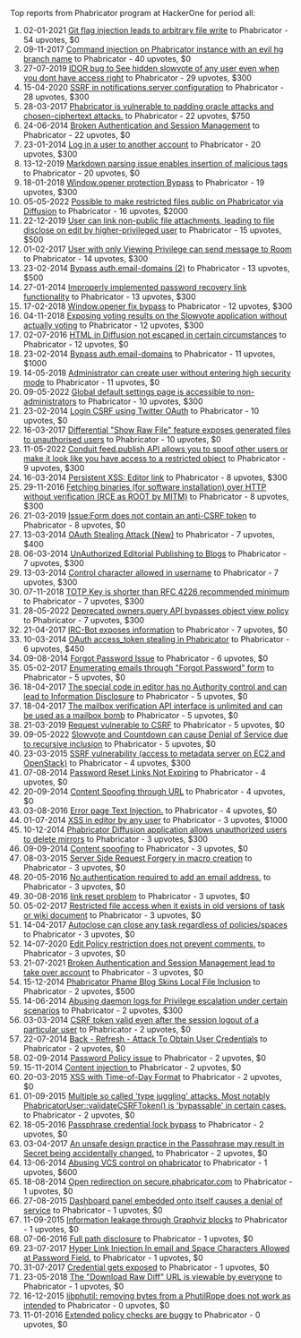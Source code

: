 Top reports from Phabricator program at HackerOne for period all:

1. 02-01-2021 [Git flag injection leads to arbitrary file write](https://hackerone.com/reports/1070247) to Phabricator - 54 upvotes, $0
2. 09-11-2017 [Command injection on Phabricator instance with an evil hg branch name](https://hackerone.com/reports/288704) to Phabricator - 40 upvotes, $0
3. 27-07-2019 [IDOR bug to See hidden slowvote of any user even when you dont have access right](https://hackerone.com/reports/661978) to Phabricator - 29 upvotes, $300
4. 15-04-2020 [SSRF in notifications.server configuration](https://hackerone.com/reports/850114) to Phabricator - 28 upvotes, $300
5. 28-03-2017 [Phabricator is vulnerable to padding oracle attacks and chosen-ciphertext attacks.](https://hackerone.com/reports/216746) to Phabricator - 22 upvotes, $750
6. 24-06-2014 [Broken Authentication and Session Management](https://hackerone.com/reports/17474) to Phabricator - 22 upvotes, $0
7. 23-01-2014 [Log in a user to another account](https://hackerone.com/reports/774) to Phabricator - 20 upvotes, $300
8. 13-12-2019 [Markdown parsing issue enables insertion of malicious tags](https://hackerone.com/reports/758002) to Phabricator - 20 upvotes, $0
9. 18-01-2018 [Window.opener protection  Bypass](https://hackerone.com/reports/306414) to Phabricator - 19 upvotes, $300
10. 05-05-2022 [Possible to make restricted files public on Phabricator via Diffusion](https://hackerone.com/reports/1560717) to Phabricator - 16 upvotes, $2000
11. 22-12-2019 [User can link non-public file attachments, leading to file disclose on edit by higher-privileged user](https://hackerone.com/reports/763177) to Phabricator - 15 upvotes, $500
12. 01-02-2017 [User with only Viewing Privilege can send message to Room](https://hackerone.com/reports/202499) to Phabricator - 14 upvotes, $300
13. 23-02-2014 [Bypass auth.email-domains (2)](https://hackerone.com/reports/2233) to Phabricator - 13 upvotes, $500
14. 27-01-2014 [Improperly implemented password recovery link functionality](https://hackerone.com/reports/809) to Phabricator - 13 upvotes, $300
15. 17-02-2018 [Window.opener fix bypass](https://hackerone.com/reports/317243) to Phabricator - 12 upvotes, $300
16. 04-11-2018 [Exposing voting results on the Slowvote application without actually voting](https://hackerone.com/reports/434116) to Phabricator - 12 upvotes, $300
17. 02-07-2016 [HTML in Diffusion not escaped in certain circumstances](https://hackerone.com/reports/148865) to Phabricator - 12 upvotes, $0
18. 23-02-2014 [Bypass auth.email-domains](https://hackerone.com/reports/2224) to Phabricator - 11 upvotes, $1000
19. 14-05-2018 [Administrator can create user without entering high security mode](https://hackerone.com/reports/351361) to Phabricator - 11 upvotes, $0
20. 09-05-2022 [Global default settings page is accessible to non-administrators](https://hackerone.com/reports/1563139) to Phabricator - 10 upvotes, $300
21. 23-02-2014 [Login CSRF using Twitter OAuth](https://hackerone.com/reports/2228) to Phabricator - 10 upvotes, $0
22. 16-03-2017 [Differential "Show Raw File" feature exposes generated files to unauthorised users](https://hackerone.com/reports/213942) to Phabricator - 10 upvotes, $0
23. 11-05-2022 [Conduit feed.publish API allows you to spoof other users or make it look like you have access to a restricted object](https://hackerone.com/reports/1566325) to Phabricator - 9 upvotes, $300
24. 16-03-2014 [Persistent XSS: Editor link](https://hackerone.com/reports/4114) to Phabricator - 8 upvotes, $300
25. 29-11-2016 [Fetching binaries (for software installation) over HTTP without verification (RCE as ROOT by MITM)](https://hackerone.com/reports/186352) to Phabricator - 8 upvotes, $300
26. 21-03-2019 [Issue:Form does not contain an anti-CSRF token](https://hackerone.com/reports/513134) to Phabricator - 8 upvotes, $0
27. 13-03-2014 [OAuth Stealing Attack (New)](https://hackerone.com/reports/3930) to Phabricator - 7 upvotes, $400
28. 06-03-2014 [UnAuthorized Editorial Publishing to Blogs](https://hackerone.com/reports/3356) to Phabricator - 7 upvotes, $300
29. 13-03-2014 [Control character allowed in username](https://hackerone.com/reports/3921) to Phabricator - 7 upvotes, $300
30. 07-11-2018 [TOTP Key is shorter than RFC 4226 recommended minimum](https://hackerone.com/reports/435648) to Phabricator - 7 upvotes, $300
31. 28-05-2022 [Deprecated owners.query API bypasses object view policy](https://hackerone.com/reports/1584409) to Phabricator - 7 upvotes, $300
32. 21-04-2017 [IRC-Bot exposes information](https://hackerone.com/reports/222870) to Phabricator - 7 upvotes, $0
33. 10-03-2014 [OAuth access_token stealing in Phabricator](https://hackerone.com/reports/3596) to Phabricator - 6 upvotes, $450
34. 09-08-2014 [Forgot Password Issue](https://hackerone.com/reports/23363) to Phabricator - 6 upvotes, $0
35. 05-02-2017 [Enumerating emails through "Forgot Password" form](https://hackerone.com/reports/203614) to Phabricator - 5 upvotes, $0
36. 18-04-2017 [The special code in editor has no Authority control and can lead to Information Disclosure](https://hackerone.com/reports/221950) to Phabricator - 5 upvotes, $0
37. 18-04-2017 [The mailbox verification API interface is unlimited and can be used as a mailbox bomb](https://hackerone.com/reports/221948) to Phabricator - 5 upvotes, $0
38. 21-03-2019 [Request vulnerable to CSRF](https://hackerone.com/reports/513137) to Phabricator - 5 upvotes, $0
39. 09-05-2022 [Slowvote and Countdown can cause Denial of Service due to recursive inclusion](https://hackerone.com/reports/1563142) to Phabricator - 5 upvotes, $0
40. 23-03-2015 [SSRF vulnerability (access to metadata server on EC2 and OpenStack)](https://hackerone.com/reports/53088) to Phabricator - 4 upvotes, $300
41. 07-08-2014 [Password Reset Links Not Expiring](https://hackerone.com/reports/22858) to Phabricator - 4 upvotes, $0
42. 20-09-2014 [Content Spoofing through URL](https://hackerone.com/reports/28792) to Phabricator - 4 upvotes, $0
43. 03-08-2016 [Error page Text Injection.](https://hackerone.com/reports/156196) to Phabricator - 4 upvotes, $0
44. 01-07-2014 [XSS in editor by any user](https://hackerone.com/reports/18691) to Phabricator - 3 upvotes, $1000
45. 10-12-2014 [Phabricator Diffusion application allows unauthorized users to delete mirrors](https://hackerone.com/reports/38965) to Phabricator - 3 upvotes, $300
46. 09-09-2014 [Content spoofing](https://hackerone.com/reports/27564) to Phabricator - 3 upvotes, $0
47. 08-03-2015 [Server Side Request Forgery in macro creation](https://hackerone.com/reports/50537) to Phabricator - 3 upvotes, $0
48. 20-05-2016 [No authentication required to add an email address.](https://hackerone.com/reports/139965) to Phabricator - 3 upvotes, $0
49. 30-08-2016 [link reset problem](https://hackerone.com/reports/164483) to Phabricator - 3 upvotes, $0
50. 05-02-2017 [Restricted file access when it exists in old versions of task or wiki document](https://hackerone.com/reports/203658) to Phabricator - 3 upvotes, $0
51. 14-04-2017 [Autoclose can close any task regardless of policies/spaces](https://hackerone.com/reports/220909) to Phabricator - 3 upvotes, $0
52. 14-07-2020 [Edit Policy restriction does not prevent comments.](https://hackerone.com/reports/923759) to Phabricator - 3 upvotes, $0
53. 21-07-2021 [Broken Authentication and Session Management lead to take over account](https://hackerone.com/reports/1271710) to Phabricator - 3 upvotes, $0
54. 15-12-2014 [Phabricator Phame Blog Skins Local File Inclusion](https://hackerone.com/reports/39428) to Phabricator - 2 upvotes, $500
55. 14-06-2014 [Abusing daemon logs for Privilege escalation under certain scenarios](https://hackerone.com/reports/16392) to Phabricator - 2 upvotes, $300
56. 03-03-2014 [CSRF token valid even after the session logout of a particular user](https://hackerone.com/reports/2857) to Phabricator - 2 upvotes, $0
57. 22-07-2014 [Back - Refresh - Attack To  Obtain User Credentials](https://hackerone.com/reports/21064) to Phabricator - 2 upvotes, $0
58. 02-09-2014 [Password Policy issue](https://hackerone.com/reports/26758) to Phabricator - 2 upvotes, $0
59. 15-11-2014 [Content injection ](https://hackerone.com/reports/36112) to Phabricator - 2 upvotes, $0
60. 20-03-2015 [XSS with Time-of-Day Format](https://hackerone.com/reports/52822) to Phabricator - 2 upvotes, $0
61. 01-09-2015 [Multiple so called  'type juggling' attacks. Most notably PhabricatorUser::validateCSRFToken() is 'bypassable' in certain cases.](https://hackerone.com/reports/86022) to Phabricator - 2 upvotes, $0
62. 18-05-2016 [Passphrase credential lock bypass](https://hackerone.com/reports/139626) to Phabricator - 2 upvotes, $0
63. 03-04-2017 [An unsafe design practice in the Passphrase may result in Secret being accidentally changed.](https://hackerone.com/reports/218324) to Phabricator - 2 upvotes, $0
64. 13-06-2014 [Abusing VCS control on phabricator](https://hackerone.com/reports/16315) to Phabricator - 1 upvotes, $600
65. 18-08-2014 [Open redirection on secure.phabricator.com](https://hackerone.com/reports/25160) to Phabricator - 1 upvotes, $0
66. 27-08-2015 [Dashboard panel embedded onto itself causes a denial of service](https://hackerone.com/reports/85011) to Phabricator - 1 upvotes, $0
67. 11-09-2015 [Information leakage through Graphviz blocks](https://hackerone.com/reports/88395) to Phabricator - 1 upvotes, $0
68. 07-06-2016 [Full path disclosure](https://hackerone.com/reports/143575) to Phabricator - 1 upvotes, $0
69. 23-07-2017 [Hyper Link Injection In email and Space Characters Allowed at Password Field.](https://hackerone.com/reports/252699) to Phabricator - 1 upvotes, $0
70. 31-07-2017 [Credential gets exposed](https://hackerone.com/reports/255132) to Phabricator - 1 upvotes, $0
71. 23-05-2018 [The "Download Raw Diff" URL is viewable by everyone](https://hackerone.com/reports/356408) to Phabricator - 1 upvotes, $0
72. 16-12-2015 [libphutil: removing bytes from a PhutilRope does not work as intended](https://hackerone.com/reports/105657) to Phabricator - 0 upvotes, $0
73. 11-01-2016 [Extended policy checks are buggy](https://hackerone.com/reports/109959) to Phabricator - 0 upvotes, $0
